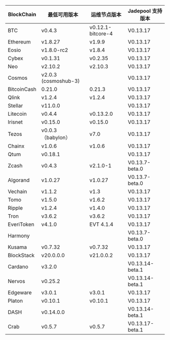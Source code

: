| BlockChain  | 最低可用版本| 运维节点版本 | Jadepool 支持版本 |
| ----------- | ---------- | ---------- | ---------- |
| BTC         | v0.4.3    |    v0.12.1-bitcore-4  | V0.13.17 |
| Ethereum    | v1.8.27     |     	v1.9.9 | V0.13.17 |
| Eosio       | v1.8.0-rc2 | v1.8.4 | V0.13.17 |
| Cybex       | v0.1.31    |   	v0.2.35  | V0.13.17 |
| Neo         | v2.10.2    |    	v2.10.3 | V0.13.17    |
| Cosmos      | v2.0.3 (cosmoshub-3)     |      | V0.13.17 |
| BitcoinCash | 0.21.0     | 0.21.3   | V0.13.17 |
| Qlink       | v1.2.4     |  	v1.2.4    | V0.13.17 |
| Stellar     | v11.0.0    |     | V0.13.17 |
| Litecoin    | v0.4.4     |   v0.13.2.0   | V0.13.17 |
| Irisnet     | v0.15.0    |  v0.15.0	   | V0.13.17 |
| Tezos       | v0.0.3 （babylon）   | v7.0     | V0.13.17 |
| Chainx      | v1.0.6     |  v1.0.6    | V0.13.17 |
| Qtum        | v0.18.1    |     | V0.13.17 |
| Zcash       | v0.4.3     |   	v2.1.0-1   | V0.13.7-beta.0 |
| Algorand    | v1.0.27    |  v1.0.27    | V0.13.7-beta.0 |
| Vechain     | v1.1.2     |  v1.3    | V0.13.17 |
| Tomo        | v1.5.0     |   v1.6.2   | V0.13.17 |
| Ripple      | v1.2.4     |  	v1.4.0    | V0.13.17 |
| Tron        | v3.6.2 |     	v3.6.2       | V0.13.17 |
| EveriToken  | v4.1.0 |     EVT 4.1.4       | V0.13.17 |
| Harmony     |            |            | V0.13.7-beta.0 |
| Kusama      | v0.7.32    |  v0.7.32   | V0.13.17 |
| BlockStack  | v20.0.0.0 |     	v21.0.0.2       | V0.13.17 |
| Cardano     | v3.2.0     |            | V0.13.14-beta.1           |
| Nervos      | v0.25.2   |            |  V0.13.14-beta.1        |
| Edgeware    | v3.0.1    | v3.0.1     |  V0.13.17          |
| Platon      | v0.10.1   | v0.10.1  |  V0.13.17  |
| DASH        | v0.14.0.0   |        |  V0.13.14-beta.1  |
| Crab        |  v0.5.7   |   v0.5.7      |  V0.13.17-beta.1  |
